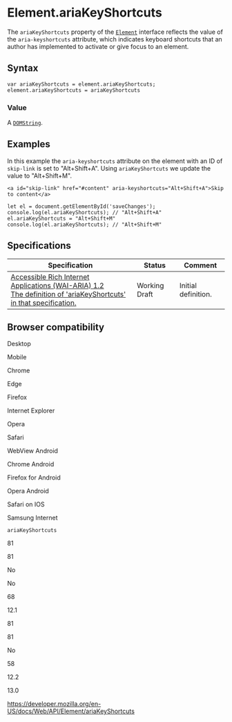 # Element.ariaKeyShortcuts

The `ariaKeyShortcuts` property of the [`Element`](../element) interface reflects the value of the `aria-keyshortcuts` attribute, which indicates keyboard shortcuts that an author has implemented to activate or give focus to an element.

## Syntax

    var ariaKeyShortcuts = element.ariaKeyShortcuts;
    element.ariaKeyShortcuts = ariaKeyShortcuts

### Value

A [`DOMString`](../domstring).

## Examples

In this example the `aria-keyshortcuts` attribute on the element with an ID of `skip-link` is set to "Alt+Shift+A". Using `ariaKeyShortcuts` we update the value to "Alt+Shift+M".

    <a id="skip-link" href="#content" aria-keyshortcuts="Alt+Shift+A">Skip to content</a>

    let el = document.getElementById('saveChanges');
    console.log(el.ariaKeyShortcuts); // "Alt+Shift+A"
    el.ariaKeyShortcuts = "Alt+Shift+M"
    console.log(el.ariaKeyShortcuts); // "Alt+Shift+M"

## Specifications

<table><thead><tr class="header"><th>Specification</th><th>Status</th><th>Comment</th></tr></thead><tbody><tr class="odd"><td><a href="https://www.w3.org/TR/wai-aria-1.2/#dom-ariamixin-ariakeyshortcuts">Accessible Rich Internet Applications (WAI-ARIA) 1.2<br />
<span class="small">The definition of 'ariaKeyShortcuts' in that specification.</span></a></td><td><span class="spec-wd">Working Draft</span></td><td>Initial definition.</td></tr></tbody></table>

## Browser compatibility

Desktop

Mobile

Chrome

Edge

Firefox

Internet Explorer

Opera

Safari

WebView Android

Chrome Android

Firefox for Android

Opera Android

Safari on IOS

Samsung Internet

`ariaKeyShortcuts`

81

81

No

No

68

12.1

81

81

No

58

12.2

13.0

<a href="https://developer.mozilla.org/en-US/docs/Web/API/Element/ariaKeyShortcuts" class="_attribution-link">https://developer.mozilla.org/en-US/docs/Web/API/Element/ariaKeyShortcuts</a>
